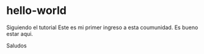# hello-world
Siguiendo el tutorial
Este es mi primer ingreso a esta coumunidad.
Es bueno estar aqui.

Saludos
